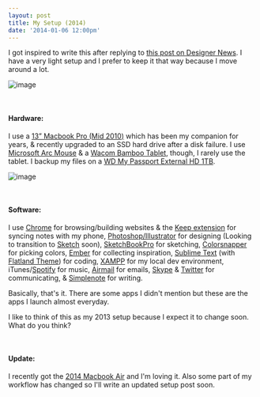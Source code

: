 ```yaml
---
layout: post	
title: My Setup (2014)
date: '2014-01-06 12:00pm'
---
```


I got inspired to write this after replying to&nbsp;[this post on Designer News](https://news.layervault.com/stories/12145-every-day-carry). I have a very light setup and I prefer to keep it that way because I move around a lot.

![image](https://68.media.tumblr.com/c34c7008ba97772bcd8b1a4ebc1d3052/tumblr_inline_mz0416UdHl1qzu4ed.jpg)

<br>

#### Hardware:

I use a [13” Macbook Pro (Mid 2010)](http://support.apple.com/kb/sp584) which has been my companion for years, &amp; recently upgraded to an SSD hard drive after a disk failure. I use [Microsoft Arc Mouse](http://www.microsoft.com/hardware/en-us/p/arc-mouse) &amp; a [Wacom Bamboo Tablet](http://www.amazon.com/Wacom-Bamboo-Splash-Tablet-CTL471/dp/B0089VGPII/), though, I rarely use the tablet.&nbsp;I backup my files on a [WD My Passport External HD 1TB](http://www.amazon.com/Passport-Portable-External-Drive-Storage/dp/B008R7EXJW/).

![image](https://68.media.tumblr.com/78c511700b8ee85e3a1dac52a327d086/tumblr_inline_mz0431b4ga1qzu4ed.jpg)

<br>

#### Software:

I use [Chrome](http://google.com/chrome) for browsing/building websites &amp; the [Keep extension](https://chrome.google.com/webstore/detail/google-keep/hmjkmjkepdijhoojdojkdfohbdgmmhki?hl=en) for syncing notes with my phone, [Photoshop/Illustrator](http://www.adobe.com/products/creativecloud.html) for designing (Looking to transition to [Sketch](http://www.bohemiancoding.com/sketch/) soon), [SketchBookPro](https://itunes.apple.com/us/app/sketchbook-pro-6/id553377898?mt=12) for sketching, [Colorsnapper](http://colorsnapper.com/) for picking colors, [Ember](https://realmacsoftware.com/ember) for collecting inspiration, [Sublime Text](www.sublimetext.com) (with [Flatland Theme](https://github.com/thinkpixellab/flatland)) for coding, [XAMPP](http://www.apachefriends.org/en/xampp-macosx.html) for my local dev environment, iTunes/[Spotify](https://www.spotify.com/us/) for music, [Airmail](airmailapp.com) for emails, [Skype](http://www.skype.com/en/download-skype/skype-for-mac/) &amp; [Twitter](https://itunes.apple.com/en/app/twitter/id409789998?mt=12) for communicating, &amp; [Simplenote](https://itunes.apple.com/us/app/simplenote/id692867256?mt=12) for writing.

Basically, that's it. There are some apps I didn't mention but these are the apps I launch almost everyday.

I like to think of this as my 2013 setup because I expect it to change soon. What do you think?

<br>

#### Update:

I recently got the [2014 Macbook Air](www.apple.com/macbook-air/) and I'm loving it. Also some part of my workflow has changed so I'll write an updated setup post soon.